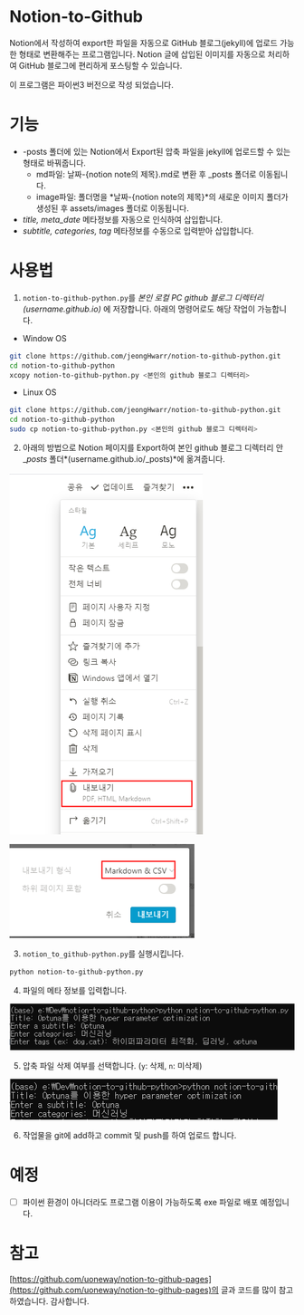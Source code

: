 # Notion-to-Github

Notion에서 작성하여 export한 파일을 자동으로 GitHub 블로그(jekyll)에 업로드 가능한 형태로 변환해주는 프로그램입니다.  Notion 글에 삽입된 이미지를 자동으로 처리하여 GitHub 블로그에 편리하게 포스팅할 수 있습니다. 

이 프로그램은 파이썬3 버전으로 작성 되었습니다. 

# 기능

- -posts 폴더에 있는 Notion에서 Export된 압축 파일을 jekyll에 업로드할 수 있는 형태로 바꿔줍니다.
    - md파일: 날짜-{notion note의 제목}.md로 변환 후 _posts 폴더로 이동됩니다.
    - image파일: 폴더명을 *날짜-{notion note의 제목}*의 새로운 이미지 폴더가 생성된 후 assets/images 폴더로 이동됩니다.
- *title, meta_date* 메타정보를 자동으로 인식하여 삽입합니다.
- *subtitle, categories, tag* 메타정보를 수동으로 입력받아 삽입합니다.

# 사용법

1. `notion-to-github-python.py`를 *본인 로컬 PC github 블로그 디렉터리 (username.github.io)* 에 저장합니다.  아래의 명령어로도 해당 작업이 가능합니다. 
- Window OS

```bash
git clone https://github.com/jeongHwarr/notion-to-github-python.git
cd notion-to-github-python
xcopy notion-to-github-python.py <본인의 github 블로그 디렉터리> 
```

- Linux OS

```bash
git clone https://github.com/jeongHwarr/notion-to-github-python.git
cd notion-to-github-python
sudo cp notion-to-github-python.py <본인의 github 블로그 디렉터리> 
```

2. 아래의 방법으로 Notion 페이지를 Export하여 본인 github 블로그 디렉터리 안 _*posts* 폴더*(username.github.io/_posts)*에 옮겨줍니다. 

![/assets/images/2021-02-03-notion_to_github_python/untitled.png](/assets/images/2021-02-03-notion_to_github_python/untitled.png)

![/assets/images/2021-02-03-notion_to_github_python/untitled_1.png](/assets/images/2021-02-03-notion_to_github_python/untitled_1.png)

3. `notion_to_github-python.py`를 실행시킵니다. 

```bash
python notion-to-github-python.py
```

4. 파일의 메타 정보를 입력합니다. 

![/assets/images/2021-02-03-notion_to_github_python/untitled_2.png](/assets/images/2021-02-03-notion_to_github_python/untitled_2.png)

5. 압축 파일 삭제 여부를 선택합니다. (`y`: 삭제, `n`: 미삭제) 

![/assets/images/2021-02-03-notion_to_github_python/untitled_3.png](/assets/images/2021-02-03-notion_to_github_python/untitled_3.png)

6. 작업물을 git에 add하고 commit 및 push를 하여 업로드 합니다. 

# 예정

- [ ]  파이썬 환경이 아니더라도 프로그램 이용이 가능하도록 exe 파일로 배포 예정입니다.

# 참고

[https://github.com/uoneway/notion-to-github-pages](https://github.com/uoneway/notion-to-github-pages)의 글과 코드를 많이 참고하였습니다. 감사합니다.

